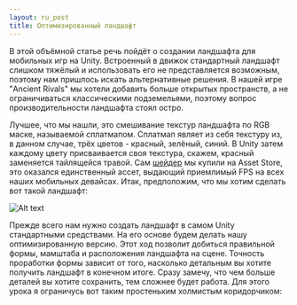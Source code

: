 ```yaml
---
layout: ru_post
title: Оптимизированный ландшафт
---
```


В этой объёмной статье речь пойдёт о создании ландшафта для мобильных игр на Unity. Встроенный в движок стандартный ландшафт слишком тяжёлый и использовать его не представляется возможным, поэтому нам пришлось искать альтернативные решения. В нашей игре "Ancient Rivals" мы хотели добавить больше открытых пространств, а не ограничиваться классическими подземельями, поэтому вопрос производительности ландшафта стоял остро.

Лучшее, что мы нашли, это смешивание текстур ландшафта по RGB маске, называемой сплатмапом. Сплатмап являет из себя текстуру из, в данном случае, трёх цветов - красный, зелёный, синий. В Unity затем каждому цвету присваивается своя текстура, скажем, красный заменяется тайлящейся травой. Сам [шейдер](https://www.assetstore.unity3d.com/en/#!/content/17334) мы купили на Asset Store, это оказался единственный ассет, выдающий приемлимый FPS на всех наших мобильных девайсах. Итак, предположим, что мы хотим сделать вот такой ландшафт:

![Alt text](http://i.imgur.com/p19G8A4.jpg)

Прежде всего нам нужно создать ландшафт в самом Unity стандартными средствами. На его основе будем делать нашу оптимизированную версию. Этот ход позволит добиться правильной формы, мамштаба и расположения ландшафта на сцене. Точность проработки формы зависит от того, насколько детальным вы хотите получить ландшафт в конечном итоге. Сразу замечу, что чем больше деталей вы хотите сохранить, тем сложнее будет работа. Для этого урока я ограничусь вот таким простеньким холмистым коридорчиком:

